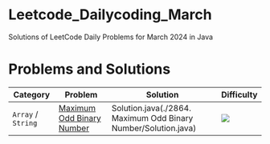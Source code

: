# Leetcode_Dailycoding_March

Solutions of LeetCode Daily Problems for March 2024 in Java

# Problems and Solutions

| Category              	| Problem                       								| Solution                        						| Difficulty 						|
|-------------------------------|-----------------------------------------------------------------------------------------------|-------------------------------------------------------------------------------|-------------------------------------------------------|
|`Array` / `String`     	|[Maximum Odd Binary Number](https://leetcode.com/problems/maximum-odd-binary-number/)		|Solution.java(./2864. Maximum Odd Binary Number/Solution.java)			|<img src="https://img.shields.io/badge/-Easy-green" /> |

	
